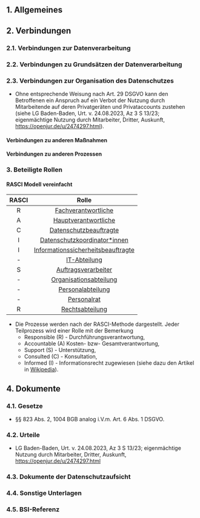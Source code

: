 ## 1. Allgemeines
## 2. Verbindungen
### 2.1. Verbindungen zur Datenverarbeitung
### 2.2. Verbindungen zu Grundsätzen der Datenverarbeitung
### 2.3. Verbindungen zur Organisation des Datenschutzes
- Ohne entsprechende Weisung nach Art. 29 DSGVO kann den Betroffenen ein Anspruch auf ein Verbot der Nutzung durch Mitarbeitende auf deren Privatgeräten und Privataccounts zustehen (siehe LG Baden-Baden, Urt. v. 24.08.2023, Az 3 S 13/23; eigenmächtige Nutzung durch Mitarbeiter, Dritter, Auskunft, https://openjur.de/u/2474297.html).
#### Verbindungen zu anderen Maßnahmen
#### Verbindungen zu anderen Prozessen
### 3. Beteiligte Rollen

#### RASCI Modell vereinfacht

| RASCI | Rolle |
| :---: | :----------------: |
| R  | [Fachverantwortliche](../Organisation/Rolle-Fachverantwortliche.md)   |
| A  | [Hauptverantwortliche](../Organisation/Rolle-Hauptverantwortliche.md) |
| C  | [Datenschutzbeauftragte](../Organisation/Rolle-DSB.md) |
| I  | [Datenschutzkoordinator*innen](../Organisation/Rolle-DSK.md) |
| I  | [Informationssicherheitsbeauftragte](../Organisation/Rolle-ISB.md)|
| -  | [IT-Abteilung](../Organisation/Rolle-IT-Abteilung.md) |
| S  | [Auftragsverarbeiter](../Organisation/Rolle-Auftragsverarbeiter.md) |
| -  | [Organisationsabteilung](../Organisation/Rolle-Organisationsabteilung.md) |
| -  | [Personalabteilung](../Organisation/Rolle-Personalabteilung.md) |
| -  | [Personalrat](../Organisation/Rolle-Personalrat.md) |
| R  | [Rechtsabteilung](../Organisation/Rolle-Rechtsabteilung.md)|

- Die Prozesse werden nach der RASCI-Methode dargestellt. Jeder Teilprozess wird einer Rolle mit der Bemerkung
  - Responsible (R) - Durchführungsverantwortung, 
  - Accountable (A) Kosten- bzw- Gesamtverantwortung, 
  - Support (S) - Unterstützung,
  - Consulted (C) - Konsultation, 
  - Informed (I) - Informationsrecht
  zugewiesen (siehe dazu den Artikel in [Wikipedia](https://de.wikipedia.org/wiki/RACI)).

## 4. Dokumente
### 4.1. Gesetze
- §§ 823 Abs. 2, 1004 BGB analog i.V.m. Art. 6 Abs. 1 DSGVO.
### 4.2. Urteile
- LG Baden-Baden, Urt. v. 24.08.2023, Az 3 S 13/23; eigenmächtige Nutzung durch Mitarbeiter, Dritter, Auskunft, https://openjur.de/u/2474297.html
### 4.3. Dokumente der Datenschutzaufsicht
### 4.4. Sonstige Unterlagen
### 4.5. BSI-Referenz